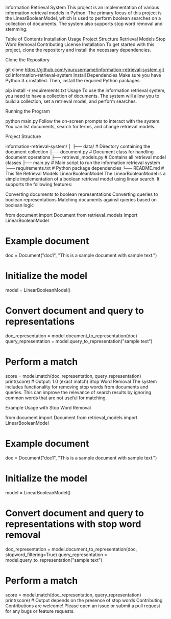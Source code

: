 Information Retrieval System
This project is an implementation of various information retrieval models in Python. The primary focus of this project is the LinearBooleanModel, which is used to perform boolean searches on a collection of documents. The system also supports stop word removal and stemming.

Table of Contents
Installation
Usage
Project Structure
Retrieval Models
Stop Word Removal
Contributing
License
Installation
To get started with this project, clone the repository and install the necessary dependencies.

Clone the Repository

git clone https://github.com/yourusername/information-retrieval-system.git
cd information-retrieval-system
Install Dependencies
Make sure you have Python 3.x installed. Then, install the required Python packages:


pip install -r requirements.txt
Usage
To use the information retrieval system, you need to have a collection of documents. The system will allow you to build a collection, set a retrieval model, and perform searches.

Running the Program

python main.py
Follow the on-screen prompts to interact with the system. You can list documents, search for terms, and change retrieval models.

Project Structure

information-retrieval-system/
│
├── data/                      # Directory containing the document collection
├── document.py                # Document class for handling document operations
├── retrieval_models.py        # Contains all retrieval model classes
├── main.py                    # Main script to run the information retrieval system
├── requirements.txt           # Python package dependencies
└── README.md                  # This file
Retrieval Models
LinearBooleanModel
The LinearBooleanModel is a simple implementation of a boolean retrieval model using linear search. It supports the following features:

Converting documents to boolean representations
Converting queries to boolean representations
Matching documents against queries based on boolean logic

from document import Document
from retrieval_models import LinearBooleanModel

# Example document
doc = Document("doc1", "This is a sample document with sample text.")

# Initialize the model
model = LinearBooleanModel()

# Convert document and query to representations
doc_representation = model.document_to_representation(doc)
query_representation = model.query_to_representation("sample text")

# Perform a match
score = model.match(doc_representation, query_representation)
print(score)  # Output: 1.0 (exact match)
Stop Word Removal
The system includes functionality for removing stop words from documents and queries. This can improve the relevance of search results by ignoring common words that are not useful for matching.

Example Usage with Stop Word Removal

from document import Document
from retrieval_models import LinearBooleanModel

# Example document
doc = Document("doc1", "This is a sample document with sample text.")

# Initialize the model
model = LinearBooleanModel()

# Convert document and query to representations with stop word removal
doc_representation = model.document_to_representation(doc, stopword_filtering=True)
query_representation = model.query_to_representation("sample text")

# Perform a match
score = model.match(doc_representation, query_representation)
print(score)  # Output depends on the presence of stop words
Contributing
Contributions are welcome! Please open an issue or submit a pull request for any bugs or feature requests.
